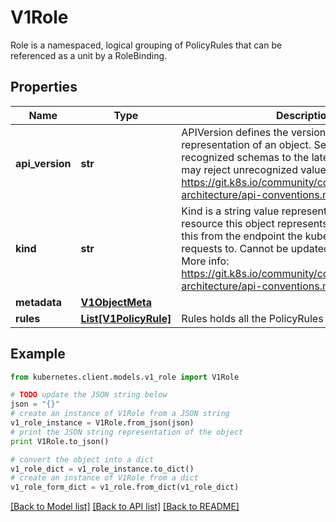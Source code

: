 # V1Role

Role is a namespaced, logical grouping of PolicyRules that can be referenced as a unit by a RoleBinding.

## Properties

Name | Type | Description | Notes
------------ | ------------- | ------------- | -------------
**api_version** | **str** | APIVersion defines the versioned schema of this representation of an object. Servers should convert recognized schemas to the latest internal value, and may reject unrecognized values. More info: https://git.k8s.io/community/contributors/devel/sig-architecture/api-conventions.md#resources | [optional] 
**kind** | **str** | Kind is a string value representing the REST resource this object represents. Servers may infer this from the endpoint the kubernetes.client submits requests to. Cannot be updated. In CamelCase. More info: https://git.k8s.io/community/contributors/devel/sig-architecture/api-conventions.md#types-kinds | [optional] 
**metadata** | [**V1ObjectMeta**](V1ObjectMeta.md) |  | [optional] 
**rules** | [**List[V1PolicyRule]**](V1PolicyRule.md) | Rules holds all the PolicyRules for this Role | [optional] 

## Example

```python
from kubernetes.client.models.v1_role import V1Role

# TODO update the JSON string below
json = "{}"
# create an instance of V1Role from a JSON string
v1_role_instance = V1Role.from_json(json)
# print the JSON string representation of the object
print V1Role.to_json()

# convert the object into a dict
v1_role_dict = v1_role_instance.to_dict()
# create an instance of V1Role from a dict
v1_role_form_dict = v1_role.from_dict(v1_role_dict)
```
[[Back to Model list]](../README.md#documentation-for-models) [[Back to API list]](../README.md#documentation-for-api-endpoints) [[Back to README]](../README.md)



